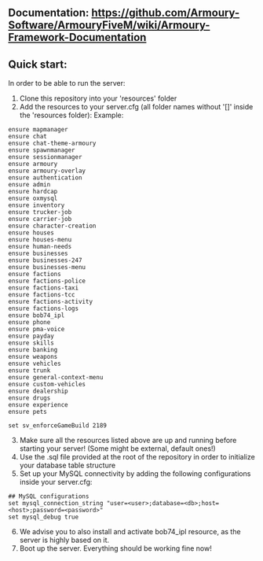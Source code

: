 ## Documentation: https://github.com/Armoury-Software/ArmouryFiveM/wiki/Armoury-Framework-Documentation

## Quick start:

In order to be able to run the server:

1. Clone this repository into your 'resources' folder
2. Add the resources to your server.cfg (all folder names without '[]' inside the 'resources folder):
Example:
```
ensure mapmanager
ensure chat
ensure chat-theme-armoury
ensure spawnmanager
ensure sessionmanager
ensure armoury
ensure armoury-overlay
ensure authentication
ensure admin
ensure hardcap
ensure oxmysql
ensure inventory
ensure trucker-job
ensure carrier-job
ensure character-creation
ensure houses
ensure houses-menu
ensure human-needs
ensure businesses
ensure businesses-247
ensure businesses-menu
ensure factions
ensure factions-police
ensure factions-taxi
ensure factions-tcc
ensure factions-activity
ensure factions-logs
ensure bob74_ipl
ensure phone
ensure pma-voice
ensure payday
ensure skills
ensure banking
ensure weapons
ensure vehicles
ensure trunk
ensure general-context-menu
ensure custom-vehicles
ensure dealership
ensure drugs
ensure experience
ensure pets

set sv_enforceGameBuild 2189
```
3. Make sure all the resources listed above are up and running before starting your server! (Some might be external, default ones!)
4. Use the .sql file provided at the root of the repository in order to initialize your database table structure
5. Set up your MySQL connectivity by adding the following configurations inside your server.cfg:
```
## MySQL configurations
set mysql_connection_string "user=<user>;database=<db>;host=<host>;password=<password>"
set mysql_debug true
```
6. We advise you to also install and activate bob74_ipl resource, as the server is highly based on it.
7. Boot up the server. Everything should be working fine now!

